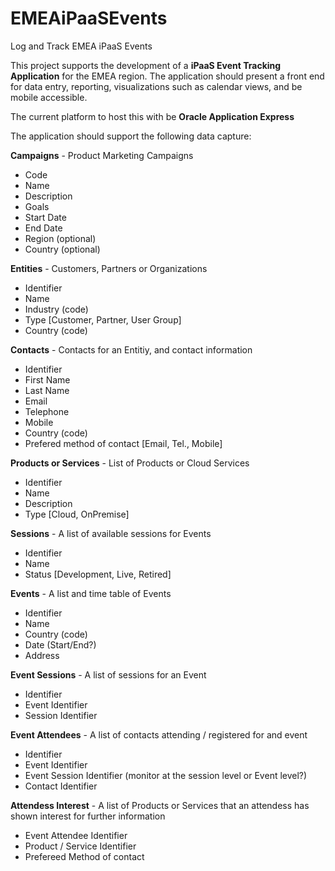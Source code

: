 # EMEAiPaaSEvents
Log and Track EMEA iPaaS Events

This project supports the development of a **iPaaS Event Tracking Application** for the EMEA region. The application should present a front end for data entry, reporting, visualizations such as calendar views, and be mobile accessible.

The current platform to host this with be **Oracle Application Express**

The application should support the following data capture:

**Campaigns** - Product Marketing Campaigns 
 * Code
 * Name
 * Description
 * Goals
 * Start Date
 * End Date
 * Region (optional)
 * Country (optional)
 
**Entities** - Customers, Partners or Organizations
 * Identifier
 * Name
 * Industry (code)
 * Type [Customer, Partner, User Group]
 * Country (code)
 
 **Contacts** - Contacts for an Entitiy, and contact information
 * Identifier
 * First Name
 * Last Name
 * Email
 * Telephone
 * Mobile
 * Country (code)
 * Prefered method of contact [Email, Tel., Mobile]
 
 **Products or Services** - List of Products or Cloud Services
 * Identifier
 * Name
 * Description
 * Type [Cloud, OnPremise]
 
 **Sessions** - A list of available sessions for Events
 * Identifier
 * Name
 * Status [Development, Live, Retired]
 
 **Events** - A list and time table of Events
 * Identifier
 * Name
 * Country (code)
 * Date (Start/End?)
 * Address
 
 **Event Sessions** - A list of sessions for an Event
 * Identifier
 * Event Identifier
 * Session Identifier
 
 **Event Attendees** - A list of contacts attending / registered for and event
 * Identifier
 * Event Identifier
 * Event Session Identifier (monitor at the session level or Event level?)
 * Contact Identifier
 
 **Attendess Interest** - A list of Products or Services that an attendess has shown interest for further information
 * Event Attendee Identifier
 * Product / Service Identifier
 * Prefereed Method of contact
